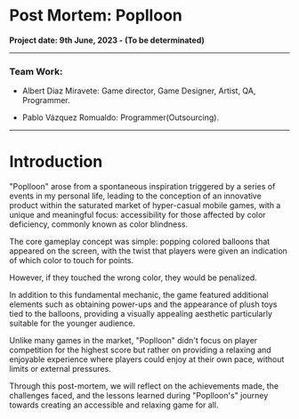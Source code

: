 # Post Mortem: Poplloon

**Project date:  9th June, 2023 - (To be determinated)**

---

### Team Work:

- Albert Diaz Miravete:  Game director, Game Designer, Artist, QA, Programmer.

- Pablo Vázquez Romualdo: Programmer(Outsourcing).

---

# Introduction

"Poplloon" arose from a spontaneous inspiration triggered by a series of events in my personal life, leading to the conception of an innovative product within the saturated market of hyper-casual mobile games, with a unique and meaningful focus: accessibility for those affected by color deficiency, commonly known as color blindness.

The core gameplay concept was simple: popping colored balloons that appeared on the screen, with the twist that players were given an indication of which color to touch for points. 

However, if they touched the wrong color, they would be penalized.

In addition to this fundamental mechanic, the game featured additional elements such as obtaining power-ups and the appearance of plush toys tied to the balloons, providing a visually appealing aesthetic particularly suitable for the younger audience.

Unlike many games in the market, "Poplloon" didn't focus on player competition for the highest score but rather on providing a relaxing and enjoyable experience where players could enjoy at their own pace, without limits or external pressures.

Through this post-mortem, we will reflect on the achievements made, the challenges faced, and the lessons learned during "Poplloon's" journey towards creating an accessible and relaxing game for all.

